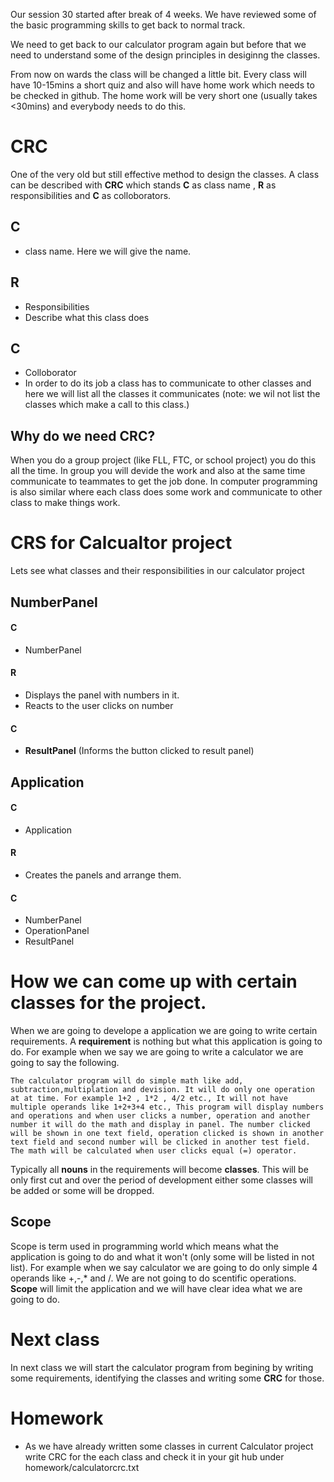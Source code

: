 Our session 30 started after break of 4 weeks. We have reviewed some of the basic programming skills to get back to normal track.

We need to get back to our calculator program again but before that we need to understand some of the design principles in desiginng the classes. 

From now on wards the class will be changed a little bit. Every class will have 10-15mins a short quiz and also will have home work which needs to be checked in github. The home work will be very short one (usually takes <30mins) and everybody needs to do this.

# CRC
One of the very old but still effective method to design the classes. A class can be described with __CRC__ which stands __C__ as class name , __R__ as responsibilities and __C__ as colloborators.

## C
* class name. Here we will give the name.

## R
* Responsibilities
* Describe what this class does

## C
* Colloborator
* In order to do its job a class has to communicate to other classes and here we will list all the classes it communicates (note: we wil not list the classes which make a call to this class.)

## Why do we need CRC?
When you do a group project (like FLL, FTC, or school project) you do this all the time. In group you will devide the work and also at the same time communicate to teammates to get the job done. In computer programming is also similar where each class does some work and communicate to other class to make things work.

# CRS for Calcualtor project
Lets see what classes and their responsibilities in our calculator project

## NumberPanel
#### C
* NumberPanel
#### R
* Displays the panel with numbers in it.
* Reacts to the user clicks on number
#### C
* __ResultPanel__  (Informs the button clicked to result panel)

## Application

#### C
* Application
#### R
* Creates the panels and arrange them.
#### C
* NumberPanel
* OperationPanel
* ResultPanel

# How we can come up with certain classes for the project.
When we are going to develope a application we are going to write certain requirements. A __requirement__ is nothing but what this application is going to do. For example when we say we are going to write a calculator we are going to say the following.

    The calculator program will do simple math like add, subtraction,multiplation and devision. It will do only one operation at at time. For example 1+2 , 1*2 , 4/2 etc., It will not have multiple operands like 1+2+3+4 etc., This program will display numbers and operations and when user clicks a number, operation and another number it will do the math and display in panel. The number clicked will be shown in one text field, operation clicked is shown in another text field and second number will be clicked in another test field. The math will be calculated when user clicks equal (=) operator.

Typically all __nouns__ in the requirements will become __classes__. This will be only first cut and over the period of development either some classes will be added or some will be dropped.

## Scope
Scope is term used in programming world which means what the application is going to do and what it won't (only some will be listed in not list). For example when we say calculator we are going to do only simple 4 operands like +,-,* and /. We are not going to do scentific operations. __Scope__ will limit the application and we will have clear idea what we are going to do.

# Next class
In next class we will start the calculator program from begining by writing some requirements, identifying the classes and writing some __CRC__ for those. 

# Homework
* As we have already written some classes in current Calculator project write CRC for the each class and check it in your git hub under homework/calculatorcrc.txt



